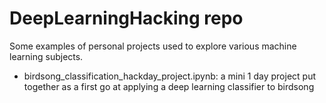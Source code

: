 
# DeepLearningHacking repo

Some examples of personal projects used to explore various machine learning subjects. 

* birdsong_classification_hackday_project.ipynb: a mini 1 day project put together as a first go at applying a deep learning classifier to birdsong
